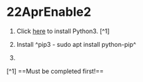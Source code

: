 # 22AprEnable2

1. Click [here](https://www.google.com/url?sa=t&rct=j&q=&esrc=s&source=web&cd=&cad=rja&uact=8&ved=2ahUKEwj8mvb65pP3AhWUlFwKHY3_C9IQFnoECBQQAQ&url=https%3A%2F%2Fwww.python.org%2Fdownloads%2F&usg=AOvVaw3VuYRIaaa-SL5nRa6pfny0) to install Python3. [^1]

2. Install ^pip3 - sudo apt install python-pip^

3. 




[^1] ==Must be completed first!==